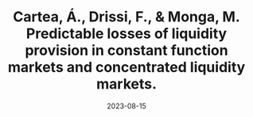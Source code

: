---
title: "Cartea, Á., Drissi, F., & Monga, M. Predictable losses of liquidity provision in constant function markets and concentrated liquidity markets."
collection: publications
permalink: /publication/amm_pl
excerpt: #'This paper is about the number 3. The number 4 is left for future work.'
date: 2023-08-15
venue: '2023. Applied Mathematical Finance.'
paperurl: 'https://www.tandfonline.com/doi/full/10.1080/1350486X.2023.2277957'
citation: 'Álvaro Cartea, Fayçal Drissi & Marcello Monga (2023) Predictable Losses of Liquidity Provision in Constant Function Markets and Concentrated Liquidity Markets, Applied Mathematical Finance, DOI: 10.1080/1350486X.2023.2277957.'
code: 'https://papers.ssrn.com/sol3/papers.cfm?abstract_id=4541034'
---